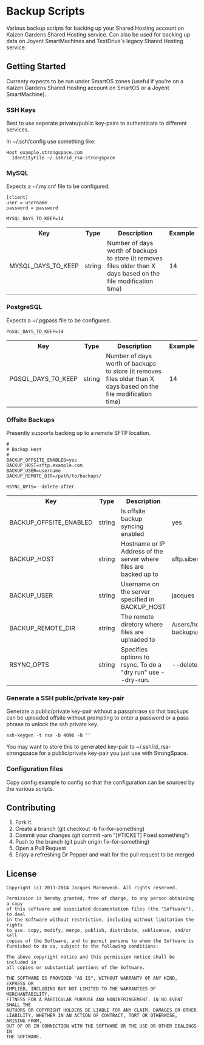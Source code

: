 # Backup Scripts

Various backup scripts for backing up your Shared Hosting account on Kaizen Gardens
Shared Hosting service.  Can also be used for backing up data on Joyent
SmartMachines and TextDrive's legacy Shared Hosting service.

## Getting Started

Currenty expects to be run under SmartOS zones (useful if you're on a Kaizen Gardens
Shared Hosting account on SmartOS or a Joyent SmartMachine).

### SSH Keys

Best to use seperate private/public key-pairs to authenticate to different services.

In ~/.ssh/config use something like:

```
Host example.strongspace.com
  IdentityFile ~/.ssh/id_rsa-strongspace
```

### MySQL

Expects a ~/.my.cnf file to be configured:

```
[client]
user = username
password = password
```

```
MYSQL_DAYS_TO_KEEP=14
```

<table>
  <tr>
    <th>Key</th>
    <th>Type</th>
    <th>Description</th>
    <th>Example</th>
  </tr>
  <tr>
    <td>MYSQL_DAYS_TO_KEEP</td>
    <td>string</td>
    <td>Number of days worth of backups to store (it removes files older than X days based on the file modification time)</td>
    <td>14</td>
  </tr>
</table>

### PostgreSQL

Expects a ~/.pgpass file to be configured.

```
PGSQL_DAYS_TO_KEEP=14
```

<table>
  <tr>
    <th>Key</th>
    <th>Type</th>
    <th>Description</th>
    <th>Example</th>
  </tr>
  <tr>
    <td>PGSQL_DAYS_TO_KEEP</td>
    <td>string</td>
    <td>Number of days worth of backups to store (it removes files older than X days based on the file modification time)</td>
    <td>14</td>
  </tr>
</table>

### Offsite Backups

Presently supports backing up to a remote SFTP location.

```
#
# Backup Host
#
BACKUP_OFFSITE_ENABLED=yes
BACKUP_HOST=sftp.example.com
BACKUP_USER=username
BACKUP_REMOTE_DIR=/path/to/backups/

RSYNC_OPTS=--delete-after
```

<table>
  <tr>
    <th>Key</th>
    <th>Type</th>
    <th>Description</th>
    <th>Example</th>
  </tr>
  <tr>
    <td>BACKUP_OFFSITE_ENABLED</td>
    <td>string</td>
    <td>Is offsite backup syncing enabled</td>
    <td>yes</td>
  </tr>
  <tr>
    <td>BACKUP_HOST</td>
    <td>string</td>
    <td>Hostname or IP Address of the server where files are backed up to</td>
    <td>sftp.siberia.co.za</td>
  </tr>
  <tr>
    <td>BACKUP_USER</td>
    <td>string</td>
    <td>Username on the server specified in BACKUP_HOST</td>
    <td>jacques</td>
  </tr>
  <tr>
    <td>BACKUP_REMOTE_DIR</td>
    <td>string</td>
    <td>The remote diretory where files are uploaded to</td>
    <td>/users/home/jacques/remote-backups/joey/</td>
  </tr>
  <tr>
    <td>RSYNC_OPTS</td>
    <td>string</td>
    <td>Specifies options to rsync.  To do a "dry run" use --dry-run.</td>
    <td>--delete-after</td>
  </tr>
</table>

### Generate a SSH public/private key-pair

Generate a public/private key-pair without a passphrase so that backups can be
uploaded offsite without prompting to enter a password or a pass phrase to unlock
the ssh private key.

```
ssh-keygen -t rsa -b 4096 -N ''
```

You may want to store this to generated key-pair to ~/.ssh/id_rsa-strongspace for a
public/private key-pair you just use with StrongSpace.

### Configuration files

Copy config.example to config so that the configuration can be sourced by the
various scripts.

## Contributing

1. Fork it.
2. Create a branch (git checkout -b fix-for-something)
3. Commit your changes (git commit -am "[#TICKET] Fixed something")
4. Push to the branch (git push origin fix-for-something)
5. Open a Pull Request
6. Enjoy a refreshing Dr Pepper and wait for the pull request to be merged

## License

```
Copyright (c) 2013-2014 Jacques Marneweck. All rights reserved.

Permission is hereby granted, free of charge, to any person obtaining a copy
of this software and associated documentation files (the "Software"), to deal
in the Software without restriction, including without limitation the rights
to use, copy, modify, merge, publish, distribute, sublicense, and/or sell
copies of the Software, and to permit persons to whom the Software is
furnished to do so, subject to the following conditions:

The above copyright notice and this permission notice shall be included in
all copies or substantial portions of the Software.

THE SOFTWARE IS PROVIDED "AS IS", WITHOUT WARRANTY OF ANY KIND, EXPRESS OR
IMPLIED, INCLUDING BUT NOT LIMITED TO THE WARRANTIES OF MERCHANTABILITY,
FITNESS FOR A PARTICULAR PURPOSE AND NONINFRINGEMENT. IN NO EVENT SHALL THE
AUTHORS OR COPYRIGHT HOLDERS BE LIABLE FOR ANY CLAIM, DAMAGES OR OTHER
LIABILITY, WHETHER IN AN ACTION OF CONTRACT, TORT OR OTHERWISE, ARISING FROM,
OUT OF OR IN CONNECTION WITH THE SOFTWARE OR THE USE OR OTHER DEALINGS IN
THE SOFTWARE.
```
